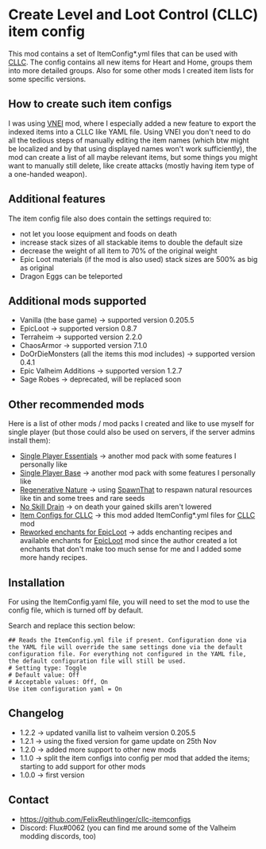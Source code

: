 # Create Level and Loot Control (CLLC) item config

This mod contains a set of ItemConfig*.yml files that can be used with 
[CLLC](https://valheim.thunderstore.io/package/Smoothbrain/CreatureLevelAndLootControl/). 
The config contains all new items for Heart and Home, groups them into more detailed groups. 
Also for some other mods I created item lists for some specific versions.

## How to create such item configs

I was using [VNEI](https://valheim.thunderstore.io/package/MSchmoecker/VNEI/) mod, where I 
especially added a new feature to export the indexed items into a CLLC like YAML file.
Using VNEI you don't need to do all the tedious steps of manually editing the item names
(which btw might be localized and by that using displayed names won't work sufficiently),
the mod can create a list of all maybe relevant items, but some things you might want to 
manually still delete, like create attacks (mostly having item type of a one-handed weapon).

## Additional features

The item config file also does contain the settings required to:
* not let you loose equipment and foods on death
* increase stack sizes of all stackable items to double the default size
* decrease the weight of all item to 70% of the original weight
* Epic Loot materials (if the mod is also used) stack sizes are 500% as big as original
* Dragon Eggs can be teleported

## Additional mods supported

* Vanilla (the base game) -> supported version 0.205.5
* EpicLoot -> supported version 0.8.7
* Terraheim -> supported version 2.2.0
* ChaosArmor -> supported version 7.1.0
* DoOrDieMonsters (all the items this mod includes) -> supported version 0.4.1
* Epic Valheim Additions -> supported version 1.2.7
* Sage Robes -> deprecated, will be replaced soon

## Other recommended mods

Here is a list of other mods / mod packs I created and like to use myself for single player (but those could also be
used on servers, if the server admins install them):
* [Single Player Essentials](https://valheim.thunderstore.io/package/FixItFelix/SinglePlayer_Essentials/)
  -> another mod pack with some features I personally like
* [Single Player Base](https://valheim.thunderstore.io/package/FixItFelix/SinglePlayer_Base/)
  -> another mod pack with some features I personally like
* [Regenerative Nature](https://valheim.thunderstore.io/package/FixItFelix/RegenerativeNature/)
  -> using [SpawnThat](https://valheim.thunderstore.io/package/ASharpPen/Spawn_That/) to respawn natural resources
  like tin and some trees and rare seeds
* [No Skill Drain](https://valheim.thunderstore.io/package/FixItFelix/NoSkillDrain/) -> on death your gained
  skills aren't lowered
* [Item Configs for CLLC](https://valheim.thunderstore.io/package/FixItFelix/CreatureLeveLAndLootControl_itemconfig/)
  -> this mod added ItemConfig*.yml files for
  [CLLC](https://valheim.thunderstore.io/package/Smoothbrain/CreatureLevelAndLootControl/) mod
* [Reworked enchants for EpicLoot](https://valheim.thunderstore.io/package/FixItFelix/EpicLoot_reworked_enchants/)
  -> adds enchanting recipes and available enchants for
  [EpicLoot](https://valheim.thunderstore.io/package/RandyKnapp/EpicLoot/) mod since the author created a lot enchants
  that don't make too much sense for me and I added some more handy recipes.

## Installation

For using the ItemConfig.yaml file, you will need to set the mod to 
use the config file, which is turned off by default.

Search and replace this section below:

```
## Reads the ItemConfig.yml file if present. Configuration done via the YAML file will override the same settings done via the default configuration file. For everything not configured in the YAML file, the default configuration file will still be used.
# Setting type: Toggle
# Default value: Off
# Acceptable values: Off, On
Use item configuration yaml = On
```

## Changelog

* 1.2.2 -> updated vanilla list to valheim version 0.205.5
* 1.2.1 -> using the fixed version for game update on 25th Nov
* 1.2.0 -> added more support to other new mods
* 1.1.0 -> split the item configs into config per mod that added the items; starting to add support for other mods
* 1.0.0 -> first version

## Contact

* https://github.com/FelixReuthlinger/cllc-itemconfigs
* Discord: Flux#0062 (you can find me around some of the Valheim modding discords, too)
